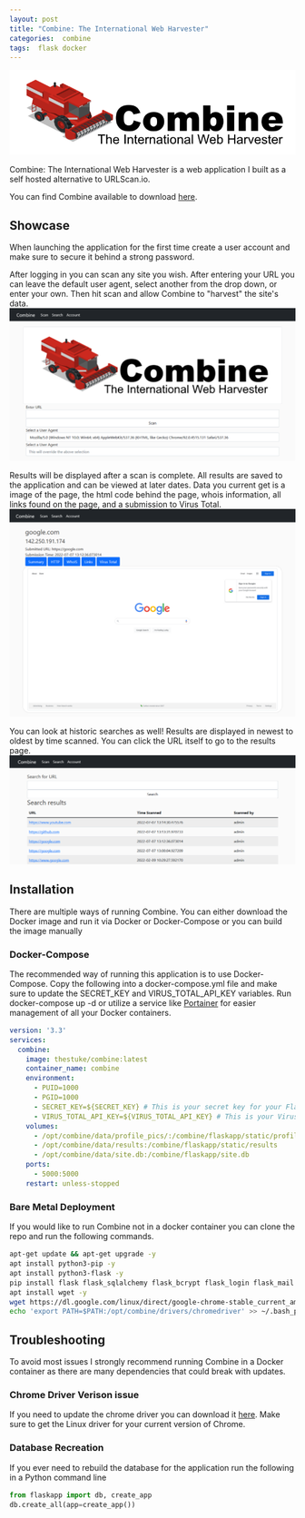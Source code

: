 ```yaml
---
layout: post
title: "Combine: The International Web Harvester"
categories:  combine
tags:  flask docker
---
```

![Combine](/assets/screenshots/2022-07-08-combine/Combine-Logo.png)

Combine: The International Web Harvester is a web application I built as a self hosted alternative to URLScan.io.

You can find Combine available to download [here](https://github.com/The-Stuke/Combine).

## Showcase
When launching the application for the first time create a user account and make sure to secure it behind a strong password.

After logging in you can scan any site you wish. After entering your URL you can leave the default user agent, select another from the drop down, or enter your own. Then hit scan and allow Combine to "harvest" the site's data.
![Scan](/assets/screenshots/2022-07-08-combine/scan.png)

Results will be displayed after a scan is complete. All results are saved to the application and can be viewed at later dates. Data you current get is a image of the page, the html code behind the page, whois information, all links found on the page, and a submission to Virus Total.
![Results](/assets/screenshots/2022-07-08-combine/results.png)

You can look at historic searches as well! Results are displayed in newest to oldest by time scanned. You can click the URL itself to go to the results page.
![Search](/assets/screenshots/2022-07-08-combine/search.png)

## Installation
There are multiple ways of running Combine. You can either download the Docker image and run it via Docker or Docker-Compose or you can build the image manually

### Docker-Compose
The recommended way of running this application is to use Docker-Compose. Copy the following into a docker-compose.yml file and make sure to update the SECRET_KEY and VIRUS_TOTAL_API_KEY variables. Run docker-compose up -d or utilize a service like [Portainer](https://www.portainer.io/) for easier management of all your Docker containers.

```yml
version: '3.3'
services:
  combine:
    image: thestuke/combine:latest
    container_name: combine
    environment:
      - PUID=1000
      - PGID=1000
      - SECRET_KEY=${SECRET_KEY} # This is your secret key for your Flask application
      - VIRUS_TOTAL_API_KEY=${VIRUS_TOTAL_API_KEY} # This is your VirusTotal API Key
    volumes:
      - /opt/combine/data/profile_pics/:/combine/flaskapp/static/profile_pics
      - /opt/combine/data/results:/combine/flaskapp/static/results
      - /opt/combine/data/site.db:/combine/flaskapp/site.db
    ports:
      - 5000:5000
    restart: unless-stopped
```

### Bare Metal Deployment
If you would like to run Combine not in a docker container you can clone the repo and run the following commands.

```bash
apt-get update && apt-get upgrade -y
apt install python3-pip -y
apt install python3-flask -y
pip install flask flask_sqlalchemy flask_bcrypt flask_login flask_mail flask_wtf email_validator Pillow python-whois bs4 Selenium Selenium-Screenshot requests
apt install wget -y
wget https://dl.google.com/linux/direct/google-chrome-stable_current_amd64.deb && apt install ./google-chrome-stable_current_amd64.deb -y && rm google-chrome-stable_current_amd64.deb
echo 'export PATH=$PATH:/opt/combine/drivers/chromedriver' >> ~/.bash_profile
```

## Troubleshooting
To avoid most issues I strongly recommend running Combine in a Docker container as there are many dependencies that could break with updates.

### Chrome Driver Verison issue
If you need to update the chrome driver you can download it [here](https://chromedriver.chromium.org/downloads). Make sure to get the Linux driver for your current version of Chrome.

### Database Recreation
If you ever need to rebuild the database for the application run the following in a Python command line
```python
from flaskapp import db, create_app
db.create_all(app=create_app())
```